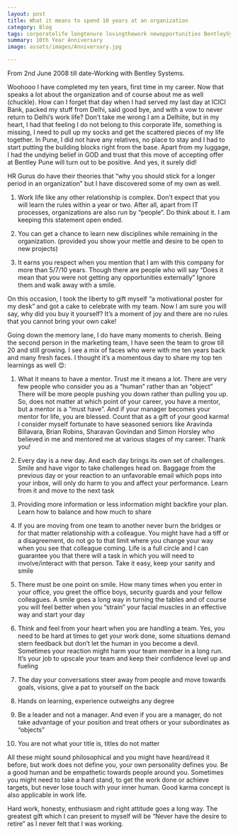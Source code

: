 ```yaml
---
layout: post
title: What it means to spend 10 years at an organization
category: Blog
tags: corporatelife longtenure lovingthework newopportunities BentleySystems worklife
summary: 10th Year Anniversary
image: assets/images/Anniversary.jpg

---
```


From 2nd June 2008 till date-Working with Bentley Systems. 

Woohooo I have completed my ten years, first time in my career. Now that speaks a lot about the organization and of course about me as well (chuckle). How can I forget that day when I had served my last day at ICICI Bank, packed my stuff from Delhi, said good bye, and with a vow to never return to Delhi’s work life? Don’t take me wrong I am a Delhiite, but in my heart, I had that feeling I do not belong to this corporate life, something is missing, I need to pull up my socks and get the scattered pieces of my life together. In Pune, I did not have any relatives, no place to stay and I had to start putting the building blocks right from the base. Apart from my luggage, I had the undying belief in GOD and trust that this move of accepting offer at Bentley Pune will turn out to be positive. And yes, it surely did!

HR Gurus do have their theories that “why you should stick for a longer period in an organization” but I have discovered some of my own as well.

1) Work life like any other relationship is complex. Don’t expect that you will learn the rules within a year or two. After all, apart from IT processes, organizations are also run by “people”. Do think about it. I am keeping this statement open ended.

2) You can get a chance to learn new disciplines while remaining in the organization. (provided you show your mettle and desire to be open to new projects)

3) It earns you respect when you mention that I am with this company for more than 5/7/10 years. Though there are people who will say “Does it mean that you were not getting any opportunities externally” Ignore them and walk away with a smile.

On this occasion, I took the liberty to gift myself “a motivational poster for my desk” and got a cake to celebrate with my team. Now I am sure you will say, why did you buy it yourself? It’s a moment of joy and there are no rules that you cannot bring your own cake! 

Going down the memory lane, I do have many moments to cherish. Being the second person in the marketing team, I have seen the team to grow till 20 and still growing. I see a mix of faces who were with me ten years back and many fresh faces. I thought it’s a momentous day to share my top ten learnings as well 😊: 

1) What it means to have a mentor. Trust me it means a lot. There are very few people who consider you as a “human” rather than an “object” There will be more people pushing you down rather than pulling you up. So, does not matter at which point of your career, you have a mentor, but a mentor is a “must have”. And if your manager becomes your mentor for life, you are blessed. Count that as a gift of your good karma! I consider myself fortunate to have seasoned seniors like Aravinda Billavara, Brian Robins, Sharavan Govindan and Simon Horsley who believed in me and mentored me at various stages of my career. Thank you! 

2) Every day is a new day. And each day brings its own set of challenges. Smile and have vigor to take challenges head on. Baggage from the previous day or your reaction to an unfavorable email which pops into your inbox, will only do harm to you and affect your performance. Learn from it and move to the next task

3) Providing more information or less information might backfire your plan. Learn how to balance and how much to share

4) If you are moving from one team to another never burn the bridges or for that matter relationship with a colleague. You might have had a tiff or a disagreement, do not go to that limit where you change your way when you see that colleague coming. Life is a full circle and I can guarantee you that there will a task in which you will need to involve/interact with that person. Take it easy, keep your sanity and smile

5) There must be one point on smile. How many times when you enter in your office, you greet the office boys, security guards and your fellow colleagues. A smile goes a long way in turning the tables and of course you will feel better when you “strain” your facial muscles in an effective way and start your day

6) Think and feel from your heart when you are handling a team. Yes, you need to be hard at times to get your work done, some situations demand stern feedback but don’t let the human in you become a devil. Sometimes your reaction might harm your team member in a long run. It’s your job to upscale your team and keep their confidence level up and fueling

7) The day your conversations steer away from people and move towards goals, visions, give a pat to yourself on the back

8) Hands on learning, experience outweighs any degree

9) Be a leader and not a manager. And even if you are a manager, do not take advantage of your position and treat others or your subordinates as “objects”

10) You are not what your title is, titles do not matter

All these might sound philosophical and you might have heard/read it before, but work does not define you, your own personality defines you. Be a good human and be empathetic towards people around you. Sometimes you might need to take a hard stand, to get the work done or achieve targets, but never lose touch with your inner human. Good karma concept is also applicable in work life.

Hard work, honesty, enthusiasm and right attitude goes a long way. The greatest gift which I can present to myself will be “Never have the desire to retire” as I never felt that I was working.

